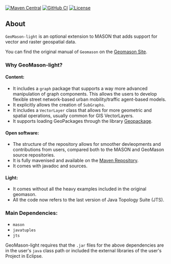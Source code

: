 
[![Maven Central](https://maven-badges.herokuapp.com/maven-central/uk.ac.liv.gdsl/GeoMason-light/badge.svg?style=plastic)](https://maven-badges.herokuapp.com/maven-central/uk.ac.liv.gdsl/GeoMason-light)
[![GitHub CI](https://github.com/g-filomena/GeoMason-light/actions/workflows/build.yaml/badge.svg)](https://github.com/g-filomena/GeoMason-light/actions/workflows/build.yaml)
[![License](https://img.shields.io/badge/License-GPLv3-blue.svg)](https://www.gnu.org/licenses/gpl-3.0.en.html)

## About
`GeoMason-light` is an optional extension to MASON that adds support for vector and raster geospatial data.

You can find the original manual of `Geomason` on the [Geomason Site](https://cs.gmu.edu/~eclab/projects/mason/extensions/geomason/).

### Why GeoMason-light?
#### Content:
* It includes a `graph` package that supports a way more advanced manipulation of graph components. This allows the users to develop flexible street network-based urban mobility/traffic agent-based models.
* It explicitly allows the creation of `SubGraphs`.
* It includes a `VectorLayer` class that allows for more geometric and spatial operations, usually common for GIS VectorLayers.
* It supports loading GeoPackages through the library [Geopackage](https://github.com/ngageoint/geopackage-java).

#### Open software:
* The structure of the repository allows for smoother devleopments and contributions from users, compared both to the MASON and GeoMason source repositories.
* It is fully mavenised and available on the [Maven Repository](https://mvnrepository.com).
* It comes with javadoc and sources.

#### Light:
* It comes without all the heavy examples included in the original geomason.
* All the code now refers to the last version of Java Topology Suite (JTS).

### Main Dependencies:
* `mason`
* `javatuples`
* `jts`

GeoMason-light requires that the `.jar` files for the above dependencies are in the user's `java` class path or included the external libraries of the user's Project in Eclipse.
